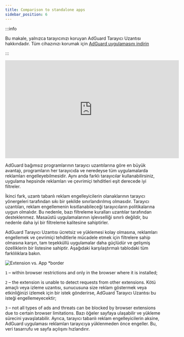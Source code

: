 ```yaml
---
title: Comparison to standalone apps
sidebar_position: 6
---
```


:::info

Bu makale, yalnızca tarayıcınızı koruyan AdGuard Tarayıcı Uzantısı hakkındadır. Tüm cihazınızı korumak için [AdGuard uygulamasını indirin](https://agrd.io/download-kb-adblock)

:::

<iframe width="560" height="315" class="youtube-video" src="https://www.youtube-nocookie.com/embed/ZGwceZP-0mM" title="YouTube video player" frameborder="0" allow="accelerometer; autoplay; clipboard-write; encrypted-media; gyroscope; picture-in-picture" allowfullscreen></iframe>

AdGuard bağımsız programlarının tarayıcı uzantılarına göre en büyük avantajı, programların her tarayıcıda ve neredeyse tüm uygulamalarda reklamları engelleyebilmesidir. Aynı anda farklı tarayıcılar kullanabilirsiniz, uygulama hepsinde reklamları ve çevrimiçi tehditleri eşit derecede iyi filtreler.

İkinci fark, uzantı tabanlı reklam engelleyicilerin olanaklarının tarayıcı yönergeleri tarafından sıkı bir şekilde sınırlandırılmış olmasıdır. Tarayıcı uzantıları, reklam engellemenin kısıtlanabileceği tarayıcıların politikalarına uygun olmalıdır. Bu nedenle, bazı filtreleme kuralları uzantılar tarafından desteklenmez. Masaüstü uygulamalarının işlevselliği sınırlı değildir, bu nedenle daha iyi bir filtreleme kalitesine sahiptirler.

AdGuard Tarayıcı Uzantısı ücretsiz ve yüklemesi kolay olmasına, reklamları engellemek ve çevrimiçi tehditlerle mücadele etmek için filtrelere sahip olmasına karşın, tam teşekküllü uygulamalar daha güçlüdür ve gelişmiş özelliklerin bir listesine sahiptir. Aşağıdaki karşılaştırmalı tablodaki tüm farklılıklara bakın.

![Extension vs. App \*border](https://cdn.adtidy.org/content/Kb/ad_blocker/browser_extension/ad_blocker_browser_extension_comparison.png)

`1` – within browser restrictions and only in the browser where it is installed;

`2` – the extension is unable to detect requests from other extensions. Kötü amaçlı veya izleme uzantısı, sunucusuna size reklam göstermek veya etkinliğinizi izlemek için bir istek gönderirse, AdGuard Tarayıcı Uzantısı bu isteği engellemeyecektir;

`3` – not all types of ads and threats can be blocked by browser extensions due to certain browser limitations. Bazı öğeler sayfaya ulaşabilir ve yükleme sürecini yavaşlatabilir. Ayrıca, tarayıcı tabanlı reklam engelleyicilerin aksine, AdGuard uygulaması reklamları tarayıcıya yüklenmeden önce engeller. Bu, veri tasarrufu ve sayfa açılışını hızlandırır.
